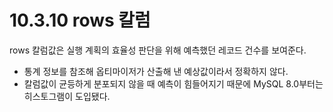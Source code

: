 # 10.3.10 rows 칼럼
rows 칼럼값은 실행 계획의 효율성 판단을 위해 예측했던 레코드 건수를 보여준다.

+ 통계 정보를 참조해 옵티마이저가 산출해 낸 예상값이라서 정확하지 않다.
+ 칼럼값이 균등하게 분포되지 않을 때 예측이 힘들어지기 때문에 MySQL 8.0부터는 히스토그램이 도입됐다.

